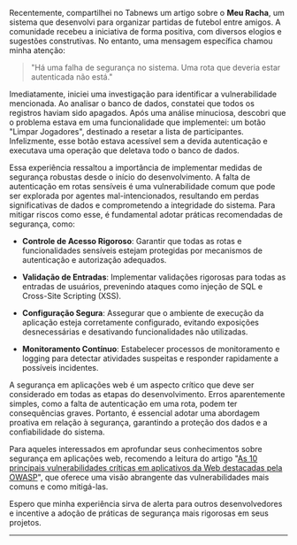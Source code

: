 
Recentemente, compartilhei no Tabnews um artigo sobre o **Meu Racha**, um sistema que desenvolvi para organizar partidas de futebol entre amigos. A comunidade recebeu a iniciativa de forma positiva, com diversos elogios e sugestões construtivas. No entanto, uma mensagem específica chamou minha atenção:

> "Há uma falha de segurança no sistema. Uma rota que deveria estar autenticada não está."

Imediatamente, iniciei uma investigação para identificar a vulnerabilidade mencionada. Ao analisar o banco de dados, constatei que todos os registros haviam sido apagados. Após uma análise minuciosa, descobri que o problema estava em uma funcionalidade que implementei: um botão "Limpar Jogadores", destinado a resetar a lista de participantes. Infelizmente, esse botão estava acessível sem a devida autenticação e executava uma operação que deletava todo o banco de dados.

Essa experiência ressaltou a importância de implementar medidas de segurança robustas desde o início do desenvolvimento. A falta de autenticação em rotas sensíveis é uma vulnerabilidade comum que pode ser explorada por agentes mal-intencionados, resultando em perdas significativas de dados e comprometendo a integridade do sistema. Para mitigar riscos como esse, é fundamental adotar práticas recomendadas de segurança, como:

- **Controle de Acesso Rigoroso**: Garantir que todas as rotas e funcionalidades sensíveis estejam protegidas por mecanismos de autenticação e autorização adequados.

- **Validação de Entradas**: Implementar validações rigorosas para todas as entradas de usuários, prevenindo ataques como injeção de SQL e Cross-Site Scripting (XSS).

- **Configuração Segura**: Assegurar que o ambiente de execução da aplicação esteja corretamente configurado, evitando exposições desnecessárias e desativando funcionalidades não utilizadas.

- **Monitoramento Contínuo**: Estabelecer processos de monitoramento e logging para detectar atividades suspeitas e responder rapidamente a possíveis incidentes.

A segurança em aplicações web é um aspecto crítico que deve ser considerado em todas as etapas do desenvolvimento. Erros aparentemente simples, como a falta de autenticação em uma rota, podem ter consequências graves. Portanto, é essencial adotar uma abordagem proativa em relação à segurança, garantindo a proteção dos dados e a confiabilidade do sistema.

Para aqueles interessados em aprofundar seus conhecimentos sobre segurança em aplicações web, recomendo a leitura do artigo "[As 10 principais vulnerabilidades críticas em aplicativos da Web destacadas pela OWASP](https://www.welivesecurity.com/pt/vulnerabilidades/as-10-principais-vulnerabilidades-criticas-em-aplicativos-da-web-destacadas-pela-owasp/)", que oferece uma visão abrangente das vulnerabilidades mais comuns e como mitigá-las.

Espero que minha experiência sirva de alerta para outros desenvolvedores e incentive a adoção de práticas de segurança mais rigorosas em seus projetos.

---
